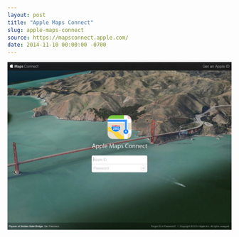 ```yaml
---
layout: post 
title: "Apple Maps Connect"
slug: apple-maps-connect
source: https://mapsconnect.apple.com/
date: 2014-11-10 00:00:00 -0700
---
```


<img src="/screenshots/apple-maps-connect.jpg">
